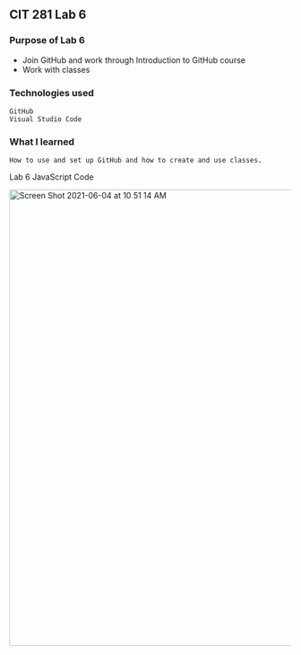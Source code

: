 ## CIT 281 Lab 6

### Purpose of Lab 6
* Join GitHub and work through Introduction to GitHub course
* Work with classes
### Technologies used
	GitHub
	Visual Studio Code
### What I learned
	How to use and set up GitHub and how to create and use classes.


Lab 6 JavaScript Code

<img width="813" alt="Screen Shot 2021-06-04 at 10 51 14 AM" src="https://user-images.githubusercontent.com/84147507/120843349-dc44fa00-c522-11eb-8db3-86c5b0097c9f.png">
